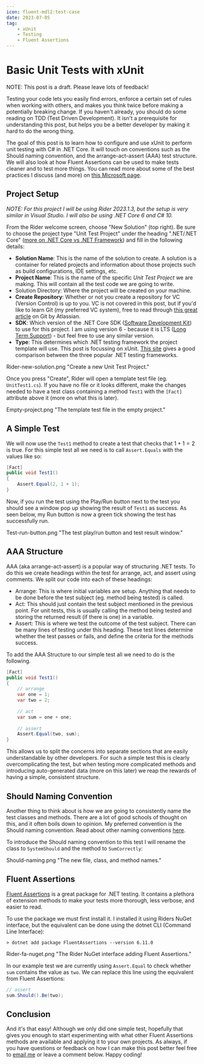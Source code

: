 ```yaml
---
icon: fluent-mdl2:test-case
date: 2023-07-05
tag:
    - xUnit
    - Testing
    - Fluent Assertions
---
```


# Basic Unit Tests with xUnit

NOTE: This post is a draft. Please leave lots of feedback!

Testing your code lets you easily find errors, enforce a certain set of rules when working with others, and makes you think twice before making a potentially breaking change. If you haven't already, you should do some reading on TDD (Test Driven Development). It isn't a prerequisite for understanding this post, but helps you be a better developer by making it hard to do the wrong thing.

The goal of this post is to learn how to configure and use xUnit to perform unit testing with C# in .NET Core. It will touch on conventions such as the Should naming convention, and the arrange-act-assert (AAA) test structure. We will also look at how Fluent Assertions can be used to make tests cleaner and to test more things. You can read more about some of the best practices I discuss (and more) on [this Microsoft page](https://learn.microsoft.com/en-us/dotnet/core/testing/unit-testing-best-practices).

## Project Setup

*NOTE: For this project I will be using Rider 2023.1.3, but the setup is very similar in Visual Studio. I will also be using .NET Core 6 and C# 10.*

From the Rider welcome screen, choose "New Solution" (top right). Be sure to choose the project type "Unit Test Project" under the heading ".NET/.NET Core" ([more on .NET Core vs .NET Framework](https://www.netsolutions.com/insights/net-core-vs-net-framework/)) and fill in the following details:
- **Solution Name**: This is the name of the solution to create. A solution is a container for related projects and information about those projects such as build configurations, IDE settings, etc.
- **Project Name**: This is the name of the specific *Unit Test Project* we are making. This will contain all the test code we are going to write.
- Solution Directory: Where the project will be created on your machine.
- **Create Repository**: Whether or not you create a repository for VC (Version Control) is up to you. VC is not covered in this post, but if you'd like to learn Git (my preferred VC system), free to read through [this great article](https://www.atlassian.com/git/tutorials/learn-git-with-bitbucket-cloud) on Git by Atlassian.
- **SDK**: Which version of the .NET Core SDK ([Software Development Kit](https://learn.microsoft.com/en-us/dotnet/core/sdk)) to use for this project. I am using version 6 - because it is LTS ([Long Term Support](https://www.linkedin.com/pulse/long-term-support-jasper-siegmund-1e/)) - but feel free to use any similar version.
- **Type**: This determines which .NET testing framework the project template will use. This post is focussing on xUnit. [This site](https://www.lambdatest.com/blog/nunit-vs-xunit-vs-mstest/) gives a good comparison between the three popular .NET testing frameworks.

Rider-new-solution.png "Create a new Unit Test Project."

Once you press "Create", Rider will open a template test file (eg. `UnitTest1.cs`). If you have no file or it looks different, make the changes needed to have a test class containing a method `Test1` with the `[Fact]` attribute above it (more on what this is later).

Empty-project.png "The template test file in the empty project."

## A Simple Test

We will now use the `Test1` method to create a test that checks that $1+1=2$ is true. For this simple test all we need is to call `Assert.Equals` with the values like so:

```cs
[Fact]
public void Test1()
{
    Assert.Equal(2, 1 + 1);
}
```

Now, if you run the test using the Play/Run button next to the test you should see a window pop up showing the result of `Test1` as success. As seen below, my Run button is now a green tick showing the test has successfully run.

Test-run-button.png "The test play/run button and test result window."

## AAA Structure

AAA (aka arrange-act-assert) is a popular way of structuring .NET tests. To do this we create headings within the test for arrange, act, and assert using comments. We split our code into each of these headings:
- Arrange: This is where initial variables are setup. Anything that needs to be done before the test subject (eg. method being tested) is called.
- Act: This should just contain the test subject mentioned in the previous point. For unit tests, this is usually calling the method being tested and storing the returned result (if there is one) in a variable.
- Assert: This is where we test the outcome of the test subject. There can be many lines of testing under this heading. These test lines determine whether the test passes or fails, and define the criteria for the methods success. 

To add the AAA Structure to our simple test all we need to do is  the following.

```cs
[Fact]
public void Test1()
{
    // arrange
    var one = 1;
    var two = 2;
    
    // act
    var sum = one + one;
    
    // assert
    Assert.Equal(two, sum);
}
```

This allows us to split the concerns into separate sections that are easily understandable by other developers. For such a simple test this is clearly overcomplicating the test, but when testing more complicated methods and introducing auto-generated data (more on this later) we reap the rewards of having a simple, consistent structure.

## Should Naming Convention

Another thing to think about is how we are going to consistently name the test classes and methods. There are a lot of good schools of thought on this, and it often boils down to opinion. My preferred convention is the Should naming convention. Read about other naming conventions [here](https://levelup.gitconnected.com/here-are-my-top-5-naming-patterns-for-unit-tests-in-c-b8305075aa9e).

To introduce the Should naming convention to this test I will rename the class to `SystemShould` and the method to `SumCorrectly`:

Should-naming.png "The new file, class, and method names."

## Fluent Assertions

[Fluent Assertions](https://fluentassertions.com/) is a great package for .NET testing. It contains a plethora of extension methods to make your tests more thorough, less verbose, and easier to read.

To use the package we must first install it. I installed it using Riders NuGet interface, but the equivalent can be done using the dotnet CLI (Command Line Interface):

```
> dotnet add package FluentAssertions --version 6.11.0
```

Rider-fa-nuget.png "The Rider NuGet interface adding Fluent Assertions."

In our example test we are currently using `Assert.Equal` to check whether `sum` contains the value as `two`. We can replace this line using the equivalent from Fluent Assertions:

```cs
// assert
sum.Should().Be(two);
```

## Conclusion

And it's that easy! Although we only did one simple test, hopefully that gives you enough to start experimenting with what other Fluent Assertions methods are available and applying it to your own projects. As always, if you have questions or feedback on how I can make this post better feel free to [email me](mailto:broderickwestrope@gmail.com) or leave a comment below. Happy coding!